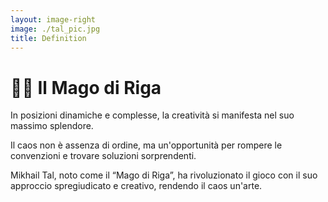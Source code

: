 ```yaml
---
layout: image-right
image: ./tal_pic.jpg
title: Definition
---
```


# 🧙‍♂️ Il Mago di Riga

<div class="mt-6 text-left">
  <p class="text-base text-gray-400 mb-4 leading-relaxed">
    In posizioni dinamiche e complesse, la creatività si manifesta nel suo massimo splendore.     
  </p>
  <p class="text-base text-gray-400 leading-relaxed">
    Il caos non è assenza di ordine, ma un'opportunità per rompere le convenzioni e trovare soluzioni sorprendenti.
  </p>
  <p class="text-base text-gray-400 leading-relaxed">
    Mikhail Tal, noto come il “Mago di Riga”, ha rivoluzionato il gioco con il suo approccio spregiudicato e creativo, rendendo il caos un'arte.
  </p>
</div> 

<Footer />
